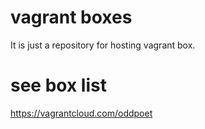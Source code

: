 
# vagrant boxes

It is just a repository for hosting vagrant box. 


# see box list

https://vagrantcloud.com/oddpoet
